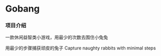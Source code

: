 # Gobang

### 项目介绍
一款休闲益智类小游戏，用最少的次数去围住小兔兔

用最少的步骤捕获顽皮的兔子
Capture naughty rabbits with minimal steps



